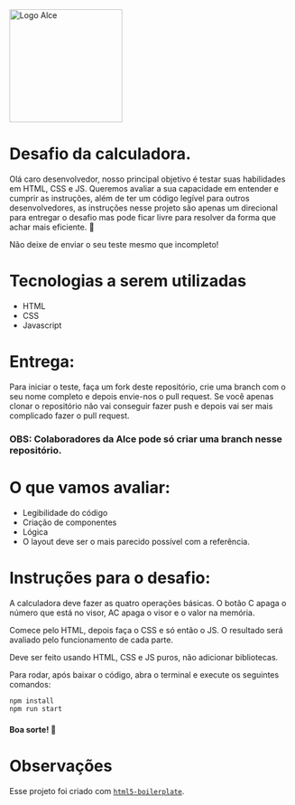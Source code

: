 <img src="https://assets-alce-rocks.s3.sa-east-1.amazonaws.com/logo_alceamarelo_fundotransparente.png" alt="Logo Alce" style="height: auto; width: 200px;"/>
 
# Desafio da calculadora.

Olá caro desenvolvedor, nosso principal objetivo é testar suas habilidades em HTML, CSS e JS. Queremos avaliar a sua capacidade em entender e cumprir as instruções, além de ter um código legível para outros desenvolvedores, as instruções nesse projeto são apenas um direcional para entregar o desafio mas pode ficar livre para resolver da forma que achar mais eficiente. 🚀

Não deixe de enviar o seu teste mesmo que incompleto!

# Tecnologias a serem utilizadas
* HTML
* CSS
* Javascript

# Entrega:
Para iniciar o teste, faça um fork deste repositório, crie uma branch com o seu nome completo e depois envie-nos o pull request. Se você apenas clonar o repositório não vai conseguir fazer push e depois vai ser mais complicado fazer o pull request.

### OBS: Colaboradores da Alce pode só criar uma branch nesse repositório.

# O que vamos avaliar:
- Legibilidade do código
- Criação de componentes
- Lógica
- O layout deve ser o mais parecido possível com a referência.

# Instruções para o desafio:
A calculadora deve fazer as quatro operações básicas. O botão C apaga o número que está no visor, AC apaga o visor e o valor na memória.

Comece pelo HTML, depois faça o CSS e só então o JS. O resultado será avaliado pelo funcionamento de cada parte.

Deve ser feito usando HTML, CSS e JS puros, não adicionar bibliotecas.

Para rodar, após baixar o código, abra o terminal e execute os seguintes comandos:

```bash
npm install
npm run start
```


#### Boa sorte! 🚀


# Observações
Esse projeto foi criado com [`html5-boilerplate`](https://github.com/h5bp/html5-boilerplate).
